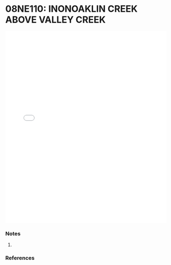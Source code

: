 # 08NE110: INONOAKLIN CREEK ABOVE VALLEY CREEK

<iframe src="/_static/stations/08NE110_fdc.html" width="100%" height="600" frameborder="0"></iframe>

### Notes
1. 

### References

